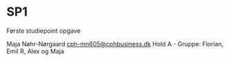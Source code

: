 # SP1
Første studiepoint opgave

Maja Nøhr-Nørgaard 
cph-mn605@cphbusiness.dk
Hold A - Gruppe: Florian, Emil R, Alex og Maja 
